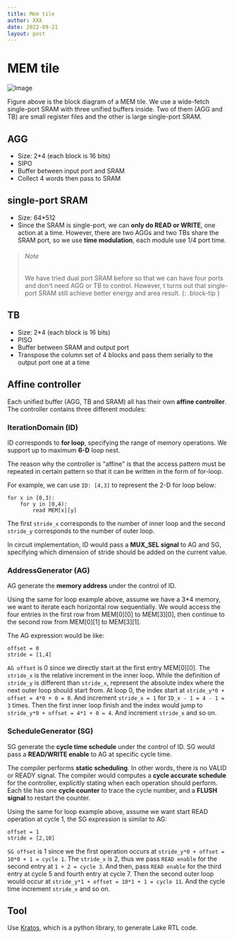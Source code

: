 ```yaml
---
title: Mem tile
author: XXX
date: 2022-09-21
layout: post
---
```



# MEM tile

![Image](/assets/aha_wiki_page/mem_tile.PNG)

Figure above is the block diagram of a MEM tile. We use a wide-fetch 
single-port SRAM with three unified buffers inside. Two of them (AGG 
and TB) are small register files and the other is large single-port 
SRAM. 

## AGG
  - Size: 2*4 (each block is 16 bits)
  - SIPO
  - Buffer between input port and SRAM
  - Collect 4 words then pass to SRAM
  
## single-port SRAM
  - Size: 64*512 
  - Since the SRAM is single-port, we can **only do READ or WRITE**, one 
    action at a time. However, there are two AGGs and two TBs share the 
    SRAM port, so we use **time modulation**, each module use 1/4 port time.

> ###### Note
> 
> We have tried dual port SRAM before so that we can have four ports 
> and don't need AGG or TB to control. However, t turns out that 
> single-port SRAM still achieve better energy and area result. 
{: .block-tip }

## TB
  - Size: 2*4 (each block is 16 bits)
  - PISO
  - Buffer between SRAM and output port
  - Transpose the column set of 4 blocks and pass them serially to the 
  output port one at a time


## Affine controller
Each unified buffer (AGG, TB and SRAM) all has their own **affine controller**.
The controller contains three different modules:

### IterationDomain (ID)
ID corresponds to **for loop**, specifying the range of memory operations. We 
support up to maximum **6-D** loop nest. 

The reason why the controller is "affine" is that the access pattern must 
be repeated in certain pattern so that it can be written in the form of 
for-loop.   

For example, we can use `ID: [4,3]` to represent the 2-D for loop below:

    for x in [0,3):
        for y in [0,4):
            read MEM[x][y]

The first `stride_x` corresponds to the number of inner loop and the second `stride_y`
corresponds to the number of outer loop. 

In circuit implementation, ID would pass a **MUX_SEL signal** to AG and SG, specifying 
which dimension of stride should be added on the current value. 

  
### AddressGenerator (AG)
AG generate the **memory address** under the control of ID. 

Using the same for loop example above, assume we have a 3*4 memory, we want 
to iterate each horizontal row sequentially. We would access the four 
entries in the first row from MEM[0][0] to MEM[3][0], then continue to the 
second row from MEM[0][1] to MEM[3][1].

The AG expression would be like:

    offset = 0
    stride = [1,4]

`AG offset` is 0 since we directly start at the first entry MEM[0][0]. The `stride_x`
is the relative increment in the inner loop. While the definition of `stride_y` is different 
than `stride_x`, represent the absolute index where the next outer loop should start from.
At loop 0, the index start at `stride_y*0 + offset = 4*0 + 0 = 0`. And increment 
`stride_x = 1` for `ID_x - 1 = 4 - 1 = 3` times. Then the first inner loop finish and 
the index would jump to `stride_y*0 + offset = 4*1 + 0 = 4`. And increment `stride_x` 
and so on.


### ScheduleGenerator (SG)
SG generate the **cycle time schedule** under the control of ID. SG would 
pass a **READ/WRITE enable** to AG at specific cycle time. 

The compiler performs **static scheduling**. In other words, there is no 
VALID or READY signal. The compiler would computes a **cycle accurate schedule** 
for the controller, explicitly stating when each operation should perform. 
Each tile has one **cycle counter** to trace the cycle number, and a **FLUSH signal** 
to restart the counter.

Using the same for loop example above, assume we want start READ operation at cycle 1, 
the SG expression is similar to AG:

    offset = 1
    stride = [2,10]

`SG offset` is 1 since we the first operation occurs at `stride_y*0 + offset = 10*0 + 1 = cycle 1`. 
The `stride_x` is 2, thus we pass `READ enable` for the second entry at `1 + 2 = cycle 3`. And then, 
pass `READ enable` for the third entry at cycle 5 and fourth entry at cycle 7. Then the second 
outer loop would occur at `stride_y*1 + offset = 10*1 + 1 = cycle 11`. And the cycle time increment 
`stride_x` and so on. 


## Tool
Use [Kratos](https://kratos-doc.readthedocs.io/en/latest/index.html), which is a python library, to generate Lake RTL code.











